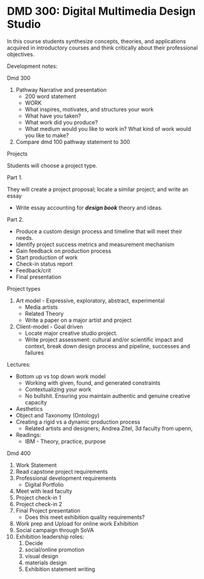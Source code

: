 # DMD 300: Digital Multimedia Design Studio

In this course students synthesize concepts, theories, and applications acquired in introductory courses and think critically about their professional objectives.

Development notes:


Dmd 300
1. Pathway Narrative and presentation
    * 200 word statement
    * WORK
    * What inspires, motivates, and structures your work
    * What have you taken?
    * What work did you produce?
    * What medium would you like to work in? What kind of work would you like to make?
2. Compare dmd 100 pathway statement to 300 

Projects

Students will choose a project type.

Part 1.

They will create a project proposal; locate a similar project; and write an essay

* Write essay accounting for **_design book_** theory and ideas.

Part 2.

* Produce a custom design process and timeline that will meet their needs.
* Identify project success metrics and measurement mechanism
* Gain feedback on production process
* Start production of work
* Check-in status report
* Feedback/crit
* Final presentation

Project types

1. Art model - Expressive, exploratory, abstract, experimental
    * Media artists
    * Related Theory
    * Write a paper on a major artist and project
2. Client-model - Goal driven
    * Locate major creative studio project. 
    * Write project assessment: cultural and/or scientific impact and context, break down design process and pipeline, successes and failures

Lectures:

* Bottom up vs top down work model
    * Working with given, found, and generated constraints
    * Contextualizing your work
    * No bullshit. Ensuring you maintain authentic and genuine creative capacity
* Aesthetics
* Object and Taxonomy (Ontology)
* Creating a rigid vs a dynamic production process
    * Related artists and designers; Andrea Zitel, 3d faculty from upenn, 
* Readings:
    *  IBM - Theory, practice, purpose

Dmd 400

1. Work Statement
2. Read capstone project requirements
3. Professional development requirements
    * Digital Portfolio
4. Meet with lead faculty
5. Project check-in 1
6. Project check-in 2
7. Final Project presentation
    * Does this meet exhibition quality requirements?
8. Work prep and Upload for online work Exhibition 
9. Social campaign through SoVA
10. Exhibition leadership roles:
    1. Decide
    2. social/online promotion
    3. visual design
    4. materials design
    5. Exhibition statement writing 